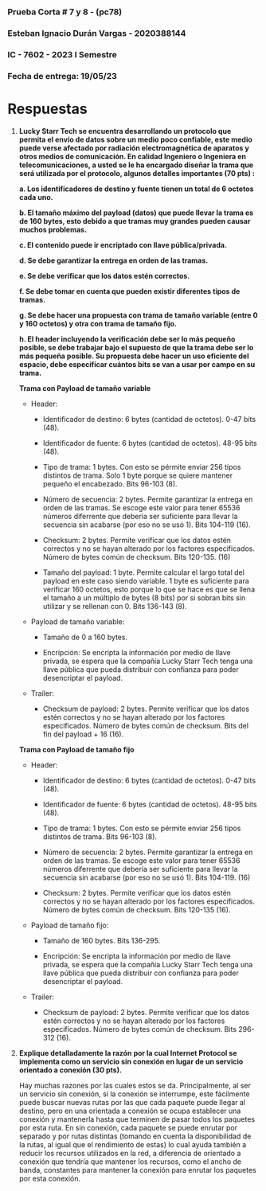### Prueba Corta # 7 y 8 - (pc78)
### Esteban Ignacio Durán Vargas - 2020388144
### IC - 7602 - 2023 I Semestre
### Fecha de entrega: 19/05/23



#  Respuestas

 1. **Lucky Starr Tech se encuentra desarrollando un protocolo que permita el envío de datos sobre un medio poco confiable, este medio puede verse afectado por radiación electromagnética de aparatos y otros medios de comunicación. En calidad Ingeniero o Ingeniera en telecomunicaciones, a usted se le ha encargado diseñar la trama que será utilizada por el protocolo, algunos detalles importantes (70 pts) :**
	
	**a. Los identificadores de destino y fuente tienen un total de 6 octetos cada uno.**

	**b. El tamaño máximo del payload (datos) que puede llevar la trama es de 160 bytes, esto debido a que tramas muy grandes pueden causar muchos problemas.**


	**c. El contenido puede ir encriptado con llave pública/privada.**

	**d. Se debe garantizar la entrega en orden de las tramas.**
	
	**e. Se debe verificar que los datos estén correctos.**
	
	**f. Se debe tomar en cuenta que pueden existir diferentes tipos de tramas.**

	**g. Se debe hacer una propuesta con trama de tamaño variable (entre 0 y 160 octetos) y otra con trama de tamaño fijo.**


	**h. El header incluyendo la verificación debe ser lo más pequeño posible, se debe trabajar bajo el supuesto de que la trama debe ser lo más pequeña posible. Su propuesta debe hacer un uso eficiente del espacio, debe especificar cuántos bits se van a usar por campo en su trama.**

	**Trama con Payload de tamaño variable**
	
	* Header:

	    * Identificador de destino: 6 bytes (cantidad de octetos). 0-47 bits (48).
		
		* Identificador de fuente: 6 bytes (cantidad de octetos). 48-95 bits (48). 

		* Tipo de trama: 1 bytes. Con esto se pérmite enviar 256 tipos distintos de trama. Solo 1 byte porque se quiere mantener pequeño el encabezado. Bits 96-103 (8).

		* Número de secuencia: 2 bytes. Permite garantizar la entrega en orden de las tramas. Se escoge este valor para tener 65536 números diferrente que debería ser suficiente para llevar la secuencia sin acabarse (por eso no se usó 1). Bits 104-119 (16).

		* Checksum: 2 bytes. Permite verificar que los datos estén correctos y no se hayan alterado por los factores especificados. Número de bytes común de checksum. Bits 120-135. (16)

		* Tamaño del payload: 1 byte. Permite calcular el largo total del payload en este caso siendo variable. 1 byte es suficiente para verificar 160 octetos, esto porque lo que se hace es que se llena el tamaño a un múltiplo de bytes (8 bits) por si sobran bits sin utilizar y se rellenan con 0. Bits 136-143 (8).
	
	* Payload de tamaño variable:
		
		* Tamaño de 0 a 160 bytes.
	
		* Encripción:  Se encripta la información por medio de llave privada, se espera que la compañía Lucky Starr Tech tenga una llave pública que pueda distribuir con confianza para poder desencriptar el payload.

	* Trailer:
		
		* Checksum de payload: 2 bytes. Permite verificar que los datos estén correctos y no se hayan alterado por los factores especificados. Número de bytes común de checksum. Bits del fin del payload + 16 (16).

	**Trama con Payload de tamaño fijo**
	
	* Header:

	    * Identificador de destino: 6 bytes (cantidad de octetos). 0-47 bits (48).
		
		* Identificador de fuente: 6 bytes (cantidad de octetos). 48-95 bits (48). 

		* Tipo de trama: 1 bytes. Con esto se pérmite enviar 256 tipos distintos de trama. Bits 96-103 (8).

		* Número de secuencia: 2 bytes. Permite garantizar la entrega en orden de las tramas. Se escoge este valor para tener 65536 números diferrente que debería ser suficiente para llevar la secuencia sin acabarse (por eso no se usó 1). Bits 104-119. (16)

		* Checksum: 2 bytes. Permite verificar que los datos estén correctos y no se hayan alterado por los factores especificados. Número de bytes común de checksum. Bits 120-135 (16). 

	
	* Payload de tamaño fijo:
		
		* Tamaño de 160 bytes. Bits 136-295.

		* Encripción:  Se encripta la información por medio de llave privada, se espera que la compañía Lucky Starr Tech tenga una llave pública que pueda distribuir con confianza para poder desencriptar el payload.

	* Trailer:
		
		* Checksum de payload: 2 bytes. Permite verificar que los datos estén correctos y no se hayan alterado por los factores especificados. Número de bytes común de checksum. Bits 296-312 (16).


 2. **Explique detalladamente la razón por la cual Internet Protocol se implementa como un servicio sin conexión en lugar de un servicio orientado a conexión (30 pts).**

	
	Hay muchas razones por las cuales estos se da. Principalmente, al ser un servicio sin conexión, si la conexión se interrumpe, este fácilmente puede buscar nuevas rutas por las que cada paquete puede llegar al destino, pero en una orientada a conexión se ocupa establecer una conexión y mantenerla hasta que terminen de pasar todos los paquetes por esta ruta. En sin conexión, cada paquete se puede enrutar por separado y por rutas distintas (tomando en cuenta la disponibilidad de la rutas, al igual que el rendimiento de estas) lo cual ayuda también a reducir los recursos utilizados en la red, a diferencia de orientado a conexión que tendría que mantener los recursos, como el ancho de banda, constantes para mantener la conexión para enrutar los paquetes por esta conexión. 
